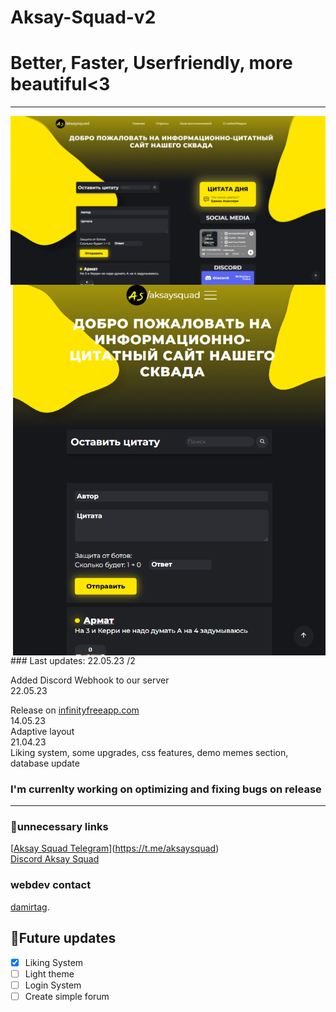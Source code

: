 # Aksay-Squad-v2
<h1>Better, Faster, Userfriendly, more beautiful<3</h1>
<hr />
<img align="center" title="borabora" alt="IMG" src="./images/view___aksaysquad.png" />
<img align="right" title="borabora" alt="IMG" width="500px" src="./images/view___aksaysquad__mobile.png" />
### Last updates: 
 22.05.23 /2
 
 Added Discord Webhook to our server
 <br />
22.05.23

Release on [infinityfreeapp.com](https://aksaysquad.infinityfreeapp.com/)
 <br />
14.05.23
 <br />
Adaptive layout
 <br />
21.04.23
 <br />
Liking system, some upgrades, css features, demo memes section, database update

### I'm currenlty working on optimizing and fixing bugs on release
<hr />
 
### 💩unnecessary links
[[Aksay Squad Telegram](https://img.shields.io/badge/Telegram-%40aksaysquad-yellowgreen)](https://t.me/aksaysquad) <br />
[Discord Aksay Squad](https://discord.gg/NpbeqAe9tj)
### webdev contact
[damirtag](https://t.me/damirtag).

 ## 💯Future updates
- [x] Liking System
- [ ] Light theme
- [ ] Login System
- [ ] Create simple forum
